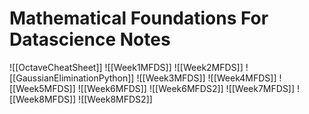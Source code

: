 # Mathematical Foundations For Datascience Notes

![[OctaveCheatSheet]]
![[Week1MFDS]]
![[Week2MFDS]]
![[GaussianEliminationPython]]
![[Week3MFDS]]
![[Week4MFDS]]
![[Week5MFDS]]
![[Week6MFDS]]
![[Week6MFDS2]]
![[Week7MFDS]]
![[Week8MFDS]]
![[Week8MFDS2]]